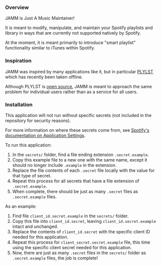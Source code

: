 ### Overview

JAMM is Just A Music Maintainer!

It is meant to modify, manipulate, and maintain your Spotify playlists and library in ways that are currently not supported natively by Spotify.

At the moment, it is meant primarily to introduce "smart playlist" functionality similar to iTunes within Spotify.

### Inspiration

JAMM was inspired by many applications like it, but in particular [PLYLST](https://plylst.app/) which has recently been taken offline.

Although PLYLST is [open source](https://github.com/Shpigford/plylst), JAMM is meant to approach the same problem for individual users rather than as a service for all users.

### Installation

This application will not run without specific secrets (not included in the repository for security reasons).

For more information on where these secrets come from, see [Spotify's documentation on Application Settings](https://developer.spotify.com/documentation/general/guides/app-settings/).

To run this application:

1. In the `secrets/` folder, find a file ending extension `.secret.example`.
2. Copy this example file to a new one with the same name, except it should no longer include `.example` in the extension.
3. Replace the file contents of each `.secret` file locally with the value for that type of secret.
4. Repeat this process for all secrets that have a file extension of `.secret.example`.
5. When complete, there should be just as many `.secret` files as `.secret.example` files.

As an example:

1. Find file `client_id.secret.example` in the `secrets/` folder.
2. Copy this file into `client_id.secret`, leaving `client_id.secret.example` intact and unchanged.
3. Replace the contents of `client_id.secret` with the specific client ID needed for this application.
4. Repeat this process for `client_secret.secret.example` file, this time using the specific client secret needed for this application.
5. Now, there are just as many `.secret` files in the `secrets/` folder as `.secret.example` files, the job is complete!
